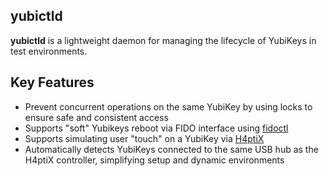 ## yubictld

**yubictld** is a lightweight daemon for managing the lifecycle of YubiKeys in test environments.

## Key Features
  - Prevent concurrent operations on the same YubiKey by using locks to ensure safe and consistent access
  - Supports "soft" Yubikeys reboot via FIDO interface using [fidoctl](https://github.com/buglloc/fidoctl)
  - Supports  simulating user "touch" on a YubiKey via [H4ptiX](https://github.com/buglloc/H4ptiX)
  - Automatically detects YubiKeys connected to the same USB hub as the H4ptiX controller, simplifying setup and dynamic environments
